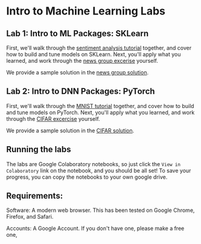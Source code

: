 # Intro to Machine Learning Labs

## Lab 1: Intro to ML Packages: SKLearn
First, we'll walk through the [sentiment analysis tutorial](lab1/sentiment_analysis_tutorial.ipynb) together, and cover how to build and tune models on SKLearn. Next, you'll apply what you learned, and work through the [news group excerise](lab1/news_group_exercise.ipynb) yourself.

We provide a sample solution in the [news group solution](lab1/sample_news_groups_solution.ipynb).

## Lab 2: Intro to DNN Packages: PyTorch
First, we'll walk through the [MNIST tutorial](lab2/mnist_tutorial.ipynb) together, and cover how to build and tune models on PyTorch. Next, you'll apply what you learned, and work through the [CIFAR excercise](lab2/cifar_exercise.ipynb) yourself. 

We provide a sample solution in the [CIFAR solution](lab2/cifar_sample_solution.ipynb).


## Running the labs
The labs are Google Colaboratory notebooks, so just click the `View in Colaboratory` link on the notebook, and you should be all set!
To save your progress, you can copy the notebooks to your own google drive.

## Requirements:
Software: A modern web browser. This has been tested on Google Chrome, Firefox, and Safari.

Accounts: A Google Account. If you don't have one, please make a free one, 
